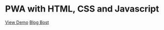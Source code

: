 # PWA with HTML, CSS and Javascript
[View Demo](https://sleepy-lovelace-6a0207.netlify.com/)
[Blog Bost](https://www.faisaljebali.com/how-to-build-a-pwa-with-html-css-and-vanillajs)

